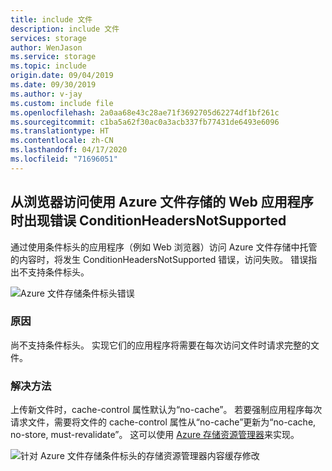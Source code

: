 ```yaml
---
title: include 文件
description: include 文件
services: storage
author: WenJason
ms.service: storage
ms.topic: include
origin.date: 09/04/2019
ms.date: 09/30/2019
ms.author: v-jay
ms.custom: include file
ms.openlocfilehash: 2a0aa68e43c28ae71f3692705d62274df1bf261c
ms.sourcegitcommit: c1ba5a62f30ac0a3acb337fb77431de6493e6096
ms.translationtype: HT
ms.contentlocale: zh-CN
ms.lasthandoff: 04/17/2020
ms.locfileid: "71696051"
---
```

## <a name="error-conditionheadersnotsupported-from-a-web-application-using-azure-files-from-browser"></a>从浏览器访问使用 Azure 文件存储的 Web 应用程序时出现错误 ConditionHeadersNotSupported

通过使用条件标头的应用程序（例如 Web 浏览器）访问 Azure 文件存储中托管的内容时，将发生 ConditionHeadersNotSupported 错误，访问失败。 错误指出不支持条件标头。

![Azure 文件存储条件标头错误](media/storage-files-condition-headers/conditionalerror.png)

### <a name="cause"></a>原因

尚不支持条件标头。 实现它们的应用程序将需要在每次访问文件时请求完整的文件。

### <a name="workaround"></a>解决方法

上传新文件时，cache-control 属性默认为“no-cache”。 若要强制应用程序每次请求文件，需要将文件的 cache-control 属性从“no-cache”更新为“no-cache, no-store, must-revalidate”。 这可以使用 [Azure 存储资源管理器](https://azure.microsoft.com/features/storage-explorer/)来实现。

![针对 Azure 文件存储条件标头的存储资源管理器内容缓存修改](media/storage-files-condition-headers/storage-explorer-cache.png)